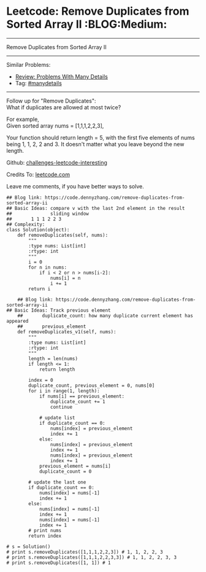 # Leetcode: Remove Duplicates from Sorted Array II     :BLOG:Medium:


---

Remove Duplicates from Sorted Array II  

---

Similar Problems:  
-   [Review: Problems With Many Details](https://code.dennyzhang.com/review-manydetails)
-   Tag: [#manydetails](https://code.dennyzhang.com/tag/manydetails)

---

Follow up for "Remove Duplicates":  
What if duplicates are allowed at most twice?  

For example,  
Given sorted array nums = [1,1,1,2,2,3],  

Your function should return length = 5, with the first five elements of nums being 1, 1, 2, 2 and 3. It doesn't matter what you leave beyond the new length.  

Github: [challenges-leetcode-interesting](https://github.com/DennyZhang/challenges-leetcode-interesting/tree/master/remove-duplicates-from-sorted-array-ii)  

Credits To: [leetcode.com](https://leetcode.com/problems/remove-duplicates-from-sorted-array-ii/description/)  

Leave me comments, if you have better ways to solve.  

    ## Blog link: https://code.dennyzhang.com/remove-duplicates-from-sorted-array-ii
    ## Basic Ideas: compare v with the last 2nd element in the result
    ##              sliding window
    ##       1 1 1 2 2 3
    ## Complexity:
    class Solution(object):
        def removeDuplicates(self, nums):
            """
            :type nums: List[int]
            :rtype: int
            """
            i = 0
            for n in nums:
                if i < 2 or n > nums[i-2]:
                    nums[i] = n
                    i += 1
            return i
    
        ## Blog link: https://code.dennyzhang.com/remove-duplicates-from-sorted-array-ii
    ## Basic Ideas: Track previous element
        ##       duplicate_count: how many duplicate current element has appeared
        ##       previous_element
        def removeDuplicates_v1(self, nums):
            """
            :type nums: List[int]
            :rtype: int
            """
            length = len(nums)
            if length <= 1:
                return length
    
            index = 0
            duplicate_count, previous_element = 0, nums[0]
            for i in range(1, length):
                if nums[i] == previous_element:
                    duplicate_count += 1
                    continue
    
                # update list
                if duplicate_count == 0:
                    nums[index] = previous_element
                    index += 1
                else:
                    nums[index] = previous_element
                    index += 1
                    nums[index] = previous_element
                    index += 1
                previous_element = nums[i]
                duplicate_count = 0
    
            # update the last one
            if duplicate_count == 0:
                nums[index] = nums[-1]
                index += 1
            else:
                nums[index] = nums[-1]
                index += 1
                nums[index] = nums[-1]
                index += 1
            # print nums
            return index
    
    # s = Solution()
    # print s.removeDuplicates([1,1,1,2,2,3]) # 1, 1, 2, 2, 3
    # print s.removeDuplicates([1,1,1,2,2,3,3]) # 1, 1, 2, 2, 3, 3
    # print s.removeDuplicates([1, 1]) # 1